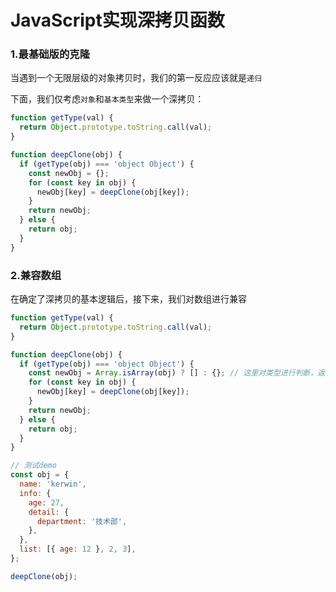 # JavaScript实现深拷贝函数

### 1.最基础版的克隆

当遇到一个无限层级的对象拷贝时，我们的第一反应应该就是`递归`

下面，我们仅考虑`对象`和`基本类型`来做一个深拷贝：

```js
function getType(val) {
  return Object.prototype.toString.call(val);
}

function deepClone(obj) {
  if (getType(obj) === 'object Object') {
    const newObj = {};
    for (const key in obj) {
      newObj[key] = deepClone(obj[key]);
    }
    return newObj;
  } else {
    return obj;
  }
}
```

### 2.兼容数组
在确定了深拷贝的基本逻辑后，接下来，我们对数组进行兼容
```js
function getType(val) {
  return Object.prototype.toString.call(val);
}

function deepClone(obj) {
  if (getType(obj) === 'object Object') {
    const newObj = Array.isArray(obj) ? [] : {}; // 这里对类型进行判断，返回空数组或空对象
    for (const key in obj) {
      newObj[key] = deepClone(obj[key]);
    }
    return newObj;
  } else {
    return obj;
  }
}

// 测试demo
const obj = {
  name: 'kerwin',
  info: {
    age: 27,
    detail: {
      department: '技术部',
    },
  },
  list: [{ age: 12 }, 2, 3],
};

deepClone(obj);
```
